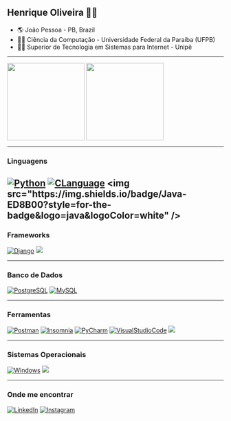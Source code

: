 ## Henrique Oliveira 👨‍💻

- 🌎 João Pessoa - PB, Brazil
- 🧑‍🎓 Ciência da Computação - Universidade Federal da Paraíba (UFPB)
- 🧑‍🎓 Superior de Tecnologia em Sistemas para Internet - Unipê

---

<div>
<img align="center" src="https://github-readme-stats.vercel.app/api?username=HenriqueOFreitas&show_icons=true&theme=gotham&border_radius=10" height="180em"/>
<img align="center" src="https://github-readme-stats.vercel.app/api/top-langs/?username=HenriqueOFreitas&layout=compact&theme=gotham&border_radius=10" height="180em"/>
</div>

---

### Linguagens

[![Python](https://img.shields.io/badge/Python-3776AB?style=for-the-badge&logo=python&logoColor=white)](https://python.org/docs) [![CLanguage](https://img.shields.io/badge/C_Language-A8B9CC?style=for-the-badge&logo=c&logoColor=white)](https://pt.wikipedia.org/wiki/C_(linguagem_de_programa%C3%A7%C3%A3o)) 
<img src="https://img.shields.io/badge/Java-ED8B00?style=for-the-badge&logo=java&logoColor=white" />
---

### Frameworks

[![Django](https://img.shields.io/badge/Django-092E20?style=for-the-badge&logo=django&logoColor=white)](https://www.djangoproject.com/) 
<img src="https://img.shields.io/badge/Spring-6DB33F?style=for-the-badge&logo=spring&logoColor=white" />

---

### Banco de Dados

[![PostgreSQL](https://img.shields.io/badge/PostgreSQL-4169E1?style=for-the-badge&logo=postgresql&logoColor=white)](https://www.postgresql.org/docs/) [![MySQL](https://img.shields.io/badge/MySQL-4479A1?style=for-the-badge&logo=mysql&logoColor=white)](https://www.mysql.com/)

---

### Ferramentas

[![Postman](https://img.shields.io/badge/Postman-FF6C37?style=for-the-badge&logo=postman&logoColor=white)](https://www.postman.com/) [![Insomnia](https://img.shields.io/badge/Insomnia-4000BF?style=for-the-badge&logo=insomnia&logoColor=white)](https://insomnia.rest/) [![PyCharm](https://img.shields.io/badge/PyCharm-000000?style=for-the-badge&logo=pycharm&logoColor=white)](https://www.jetbrains.com/pt-br/pycharm/) [![VisualStudioCode](https://img.shields.io/badge/Visual_Studio_Code-007ACC?style=for-the-badge&logo=visualstudiocode&logoColor=white)](https://code.visualstudio.com/)
<img src="https://img.shields.io/badge/Heroku-430098?style=for-the-badge&logo=heroku&logoColor=white" />

---

### Sistemas Operacionais

[![Windows](https://img.shields.io/badge/Windows-0078D6?style=for-the-badge&logo=windows&logoColor=white)](https://www.microsoft.com/pt-br/windows)
<img src="https://img.shields.io/badge/Linux-E34F26?style=for-the-badge&logo=linux&logoColor=black" />

---

### Onde me encontrar

[![LinkedIn](https://img.shields.io/badge/LinkedIn-0A66C2?style=for-the-badge&logo=linkedin&logoColor=white)](https://www.linkedin.com/in/henrique-o-69412a136/) [![Instagram](https://img.shields.io/badge/Instagram-E4405F?style=for-the-badge&logo=instagram&logoColor=white)](https://www.instagram.com/henry__oliver/)
